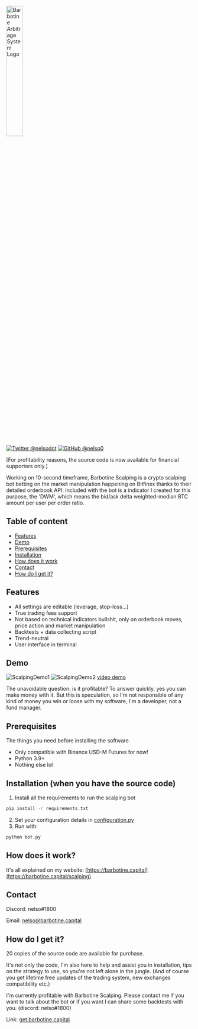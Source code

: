 <p align="left">
  <img alt="Barbotine Arbitrage System Logo" width="30%" height="30%" src="https://cdn.discordapp.com/attachments/876447732259225612/1095369391052443708/bas.svg">
</p>

[![Twitter @nelsodot](https://img.shields.io/twitter/url/https/twitter.com/nelsodot.svg?style=social&label=%20%40nelsodot)](https://twitter.com/nelsorex)
[![GitHub @nelso0](https://img.shields.io/github/followers/nelso0?label=follow&style=social)](https://github.com/nelso0)

[For profitability reasons, the source code is now available for financial supporters only.]

Working on 10-second timeframe, Barbotine Scalping is a crypto scalping bot betting on the market manipulation happening on Bitfinex thanks to their detailed orderbook API. Included with the bot is a indicator I created for this purpose, the 'DWM', which means the bid/ask delta weighted-median BTC amount per user per order ratio.

## Table of content
* [Features](#features)
* [Demo](#demo)
* [Prerequisites](#prerequis)
* [Installation](#installation)
* [How does it work](#howwork)
* [Contact](#contact)
* [How do I get it?](#full-version)
<a name="features"/>
 
## Features

* All settings are editable (leverage, stop-loss...)
* True trading fees support
* Not based on technical indicators bullshit, only on orderbook moves, price action and market manipulation
* Backtests + data collecting script
* Trend-neutral
* User interface in terminal

<a name="demo"/>
 
## Demo

![ScalpingDemo1](https://media.discordapp.net/attachments/876447732259225612/1124293045987315712/scalping0.png)
![ScalpingDemo2](https://media.discordapp.net/attachments/876447732259225612/1124293046306099230/scalping1.png)
[video demo](https://www.youtube.com/watch?v=jj1aGm1p1fg)

The unavoidable question: is it profitable? To answer quickly, yes you can make money with it. But this is speculation, so I'm not responsible of any kind of money you win or loose with my software, I'm a developer, not a fund manager.

<a name="prerequis"/>
 
## Prerequisites

The things you need before installing the software.

* Only compatible with Binance USD-M Futures for now!
* Python 3.9+
* Nothing else lol

<a name="installation"/>
 
## Installation (when you have the source code)

1. Install all the requirements to run the scalping bot
```sh
pip install -r requirements.txt
```
2. Set your configuration details in [configuration.py](configuration.py)
3. Run with:
```sh
python bot.py
```

<a name="howwork"/>
 
## How does it work?

It's all explained on my website: [https://barbotine.capital](https://barbotine.capital/scalping)

## Contact

Discord: nelso#1800

Email: [nelso@barbotine.capital](mailto:nelso@barbotine.capital)

<a name="full-version"/>
 
## How do I  get it?

20 copies of the source code are available for purchase.

It's not only the code, I'm also here to help and assist you in installation, tips on the strategy to use, so you're not left alone in the jungle. (And of course you get lifetime free updates of the trading system, new exchanges compatibility etc.)

I'm currently profitable with Barbotine Scalping. Please contact me if you want to talk about the bot or if you want I can share some backtests with you. (discord: nelso#1800)

Link: [get.barbotine.capital](https://get.barbotine.capital/product/barbotine-scalping)
